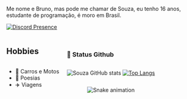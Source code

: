 Me nome e Bruno, mas pode me chamar de Souza, eu tenho 16 anos, estudante de programação, é moro em Brasil.

[![Discord Presence](https://lanyard.cnrad.dev/api/667815606451699712)](https://discord.com/users/667815606451699712)
<br/>
  
<div style="display:flex;justify-content:left;">
  <div style="display:flex;flex-direction:column;margin-right:20px;">
    <h2>Hobbies</h2>
    <ul>
      <li>🚗 Carros e Motos</li>
      <li>📖 Poesias</li>
      <li>✈️ Viagens</li>
    </ul>
  </div>
  <div style="display:flex;flex-direction:column;">

<br>

### 🌙 Status Github
![Souza GitHub stats](https://github-readme-stats.vercel.app/api?username=souzatoledo&show_icons=true&theme=midnight-purple)
[![Top Langs](https://github-readme-stats.vercel.app/api/top-langs/?username=souzatoledo&layout=donut)](https://github.com/souzatoledo/github-readme-stats)
 
<div align="center">

  ![Snake animation](https://github.com/souzatoledo/)
  
</div>
